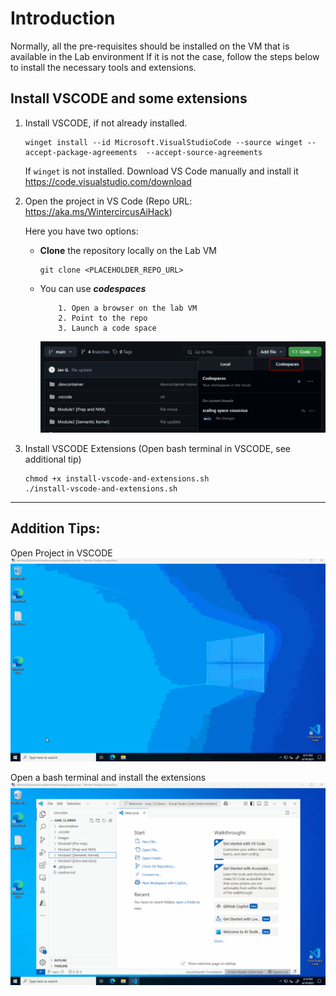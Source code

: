 # Introduction

Normally, all the pre-requisites should be installed on the VM that is available in the Lab environment
If it is not the case, follow the steps below to install the necessary tools and extensions. 

## Install VSCODE and some extensions

1. Install VSCODE, if not already installed.
    ```
    winget install --id Microsoft.VisualStudioCode --source winget --accept-package-agreements  --accept-source-agreements
    ```
   If `winget` is not installed. Download VS Code manually and install it https://code.visualstudio.com/download


2. Open the project in VS Code (Repo URL: https://aka.ms/WintercircusAiHack)

    Here you have two options:

    * **Clone** the repository locally on the Lab VM
       ```
       git clone <PLACEHOLDER_REPO_URL>
       ```
    * You can use ***codespaces***
       ```
           1. Open a browser on the lab VM
           2. Point to the repo
           3. Launch a code space
       ```
       ![](./../images/codespaces.png)

    
3. Install VSCODE Extensions (Open bash terminal in VSCODE, see additional tip)

    ```
    chmod +x install-vscode-and-extensions.sh
    ./install-vscode-and-extensions.sh
    ```

---

## Addition Tips:
Open Project in VSCODE
![open_project_vs_code.gif](../images/open_project_vs_code.gif)


Open a bash terminal and install the extensions
![open_terminal_install_extensions.gif](../images/open_terminal_install_extensions.gif)